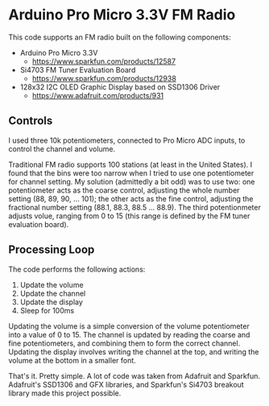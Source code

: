 # Arduino Pro Micro 3.3V FM Radio
This code supports an FM radio built on the following components:
* Arduino Pro Micro 3.3V
  * <https://www.sparkfun.com/products/12587>
* Si4703 FM Tuner Evaluation Board
  * <https://www.sparkfun.com/products/12938>
* 128x32 I2C OLED Graphic Display based on SSD1306 Driver
  * <https://www.adafruit.com/products/931>

## Controls
I used three 10k potentiometers, connected to Pro Micro ADC inputs,
to control the channel and volume.

Traditional FM radio supports 100 stations (at least in the United States).
I found that the bins were too narrow when I tried to use one potentiometer
for channel setting. My solution (admittedly a bit odd) was to use two: one
potentiometer acts as the coarse control, adjusting the whole number setting
(88, 89, 90, ... 101); the other acts as the fine control, adjusting the fractional number setting (88.1, 88.3, 88.5 ... 88.9). The third potentionmeter 
adjusts volue, ranging from 0 to 15 (this range is defined by the FM tuner 
evaluation board).

## Processing Loop
The code performs the following actions:

1. Update the volume
2. Update the channel
3. Update the display
4. Sleep for 100ms

Updating the volume is a simple conversion of the volume potentiometer into a value of 0 to 15. The channel is updated by reading the coarse and fine 
potentiometers, and combining them to form the correct channel. Updating the
display involves writing the channel at the top, and writing the volume at the 
bottom in a smaller font.

That's it. Pretty simple. A lot of code was taken from Adafruit and Sparkfun.
Adafruit's SSD1306 and GFX libraries, and Sparkfun's Si4703 breakout library 
made this project possible.
